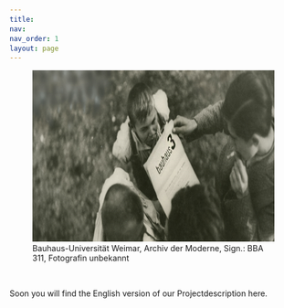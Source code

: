 ```yaml
---
title: 
nav: 
nav_order: 1
layout: page
---
```

<figure>
     <a class="image-link"><img src="Kostufra_Startseite_AdM Weimar_cut.png" data-image-ext="png" width="700" height="300" /></a>
      <figcaption class="figure-caption text-left">Bauhaus-Universität Weimar, 
      Archiv der Moderne, Sign.: BBA 311, Fotografin unbekannt</figcaption>
</figure>
&nbsp;  

Soon you will find the English version of our Projectdescription here.
  